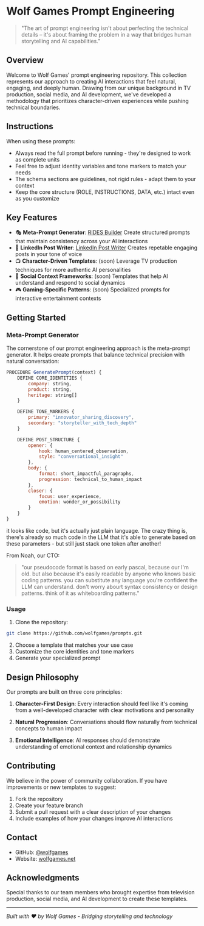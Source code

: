 # Wolf Games Prompt Engineering

> "The art of prompt engineering isn't about perfecting the technical details – it's about framing the problem in a way that bridges human storytelling and AI capabilities."

## Overview

Welcome to Wolf Games' prompt engineering repository. This collection represents our approach to creating AI interactions that feel natural, engaging, and deeply human. Drawing from our unique background in TV production, social media, and AI development, we've developed a methodology that prioritizes character-driven experiences while pushing technical boundaries.

## Instructions

When using these prompts:
- Always read the full prompt before running - they're designed to work as complete units
- Feel free to adjust identity variables and tone markers to match your needs
- The schema sections are guidelines, not rigid rules - adapt them to your context
- Keep the core structure (ROLE, INSTRUCTIONS, DATA, etc.) intact even as you customize

## Key Features

- 🎭 **Meta-Prompt Generator**: [RIDES Builder](https://github.com/wolfgames/prompts/blob/main/RIDES%20builder) Create structured prompts that maintain consistency across your AI interactions
- 💌 **LinkedIn Post Writer**: [LinkedIn Post Writer](https://github.com/wolfgames/prompts/blob/main/LinkedIn%20Post%20writer) Creates repetable engaging posts in your tone of voice
- 📺 **Character-Driven Templates**: (soon) Leverage TV production techniques for more authentic AI personalities
- 🔄 **Social Context Frameworks**: (soon) Templates that help AI understand and respond to social dynamics
- 🎮 **Gaming-Specific Patterns**: (soon) Specialized prompts for interactive entertainment contexts

## Getting Started

### Meta-Prompt Generator

The cornerstone of our prompt engineering approach is the meta-prompt generator. It helps create prompts that balance technical precision with natural conversation:

```javascript
PROCEDURE GeneratePrompt(context) {
    DEFINE CORE_IDENTITIES {
        company: string,
        product: string,
        heritage: string[]
    }

    DEFINE TONE_MARKERS {
        primary: "innovator_sharing_discovery",
        secondary: "storyteller_with_tech_depth"
    }

    DEFINE POST_STRUCTURE {
        opener: {
            hook: human_centered_observation,
            style: "conversational_insight"
        },
        body: {
            format: short_impactful_paragraphs,
            progression: technical_to_human_impact
        },
        closer: {
            focus: user_experience,
            emotion: wonder_or_possibility
        }
    }
}
```
it looks like code, but it's actually just plain language. The crazy thing is, there's already so much code in the LLM that it's able to generate based on these parameters - but still just stack one token after another!

From Noah, our CTO: 
> "our pseudocode format is based on early pascal, because our I'm old. but also because it's easily readable by anyone who knows basic coding patterns. you can substitute any language you're confident the LLM can understand. don't worry abourt syntax consistency or design patterns. think of it as whiteboarding patterns."


### Usage

1. Clone the repository:
```bash
git clone https://github.com/wolfgames/prompts.git
```

2. Choose a template that matches your use case
3. Customize the core identities and tone markers
4. Generate your specialized prompt

## Design Philosophy

Our prompts are built on three core principles:

1. **Character-First Design**: Every interaction should feel like it's coming from a well-developed character with clear motivations and personality

2. **Natural Progression**: Conversations should flow naturally from technical concepts to human impact

3. **Emotional Intelligence**: AI responses should demonstrate understanding of emotional context and relationship dynamics

## Contributing

We believe in the power of community collaboration. If you have improvements or new templates to suggest:

1. Fork the repository
2. Create your feature branch
3. Submit a pull request with a clear description of your changes
4. Include examples of how your changes improve AI interactions

## Contact

- GitHub: [@wolfgames](https://github.com/wolfgames)
- Website: [wolfgames.net](https://wolfgames.net)

## Acknowledgments

Special thanks to our team members who brought expertise from television production, social media, and AI development to create these templates.

---

*Built with ❤️ by Wolf Games - Bridging storytelling and technology*
